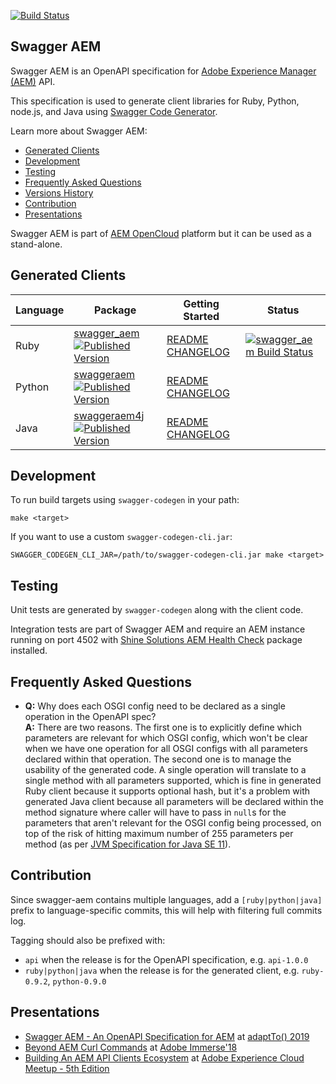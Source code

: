 [![Build Status](https://github.com/shinesolutions/swagger-aem/workflows/CI/badge.svg)](https://github.com/shinesolutions/swagger-aem/actions?query=workflow%3ACI)

Swagger AEM
-----------

Swagger AEM is an OpenAPI specification for [Adobe Experience Manager (AEM)](http://www.adobe.com/au/marketing-cloud/enterprise-content-management.html) API.

This specification is used to generate client libraries for Ruby, Python, node.js, and Java using [Swagger Code Generator](https://github.com/swagger-api/swagger-codegen).

Learn more about Swagger AEM:

* [Generated Clients](https://github.com/shinesolutions/swagger-aem#generated-clients)
* [Development](https://github.com/shinesolutions/swagger-aem#development)
* [Testing](https://github.com/shinesolutions/swagger-aem#testing)
* [Frequently Asked Questions](https://github.com/shinesolutions/swagger-aem#frequently-asked-questions)
* [Versions History](https://github.com/shinesolutions/swagger-aem/blob/master/docs/versions.md)
* [Contribution](https://github.com/shinesolutions/swagger-aem#contribution)
* [Presentations](https://github.com/shinesolutions/swagger-aem/#presentations)

Swagger AEM is part of [AEM OpenCloud](https://aemopencloud.io) platform but it can be used as a stand-alone.

Generated Clients
-----------------

| Language   | Package                                                                                                                                                                                                                                                                 | Getting Started                                                                                                                                                                         | Status                                                                                                                                       |
|------------|-------------------------------------------------------------------------------------------------------------------------------------------------------------------------------------------------------------------------------------------------------------------------|-----------------------------------------------------------------------------------------------------------------------------------------------------------------------------------------|----------------------------------------------------------------------------------------------------------------------------------------------|
| Ruby       | [swagger_aem](https://rubygems.org/gems/swagger_aem) [![Published Version](https://badge.fury.io/rb/swagger_aem.svg)](https://rubygems.org/gems/swagger_aem)                                                                                                            | [README](https://github.com/shinesolutions/swagger-aem/blob/master/ruby/README.md) [CHANGELOG](https://github.com/shinesolutions/swagger-aem/blob/master/ruby/CHANGELOG.md)             | [![swagger_aem Build Status](https://img.shields.io/travis/shinesolutions/swagger-aem.svg)](http://travis-ci.org/shinesolutions/swagger-aem) |
| Python     | [swaggeraem](https://pypi.python.org/pypi/swaggeraem) [![Published Version](https://badge.fury.io/py/swaggeraem.svg)](https://pypi.python.org/pypi/swaggeraem)                                                                                                          | [README](https://github.com/shinesolutions/swagger-aem/blob/master/python/README.md) [CHANGELOG](https://github.com/shinesolutions/swagger-aem/blob/master/python/CHANGELOG.md)         |                                                                                                                                              |
| Java       | [swaggeraem4j](http://mvnrepository.com/artifact/com.shinesolutions/swaggeraem4j) [![Published Version](https://maven-badges.herokuapp.com/maven-central/com.shinesolutions/swaggeraem4j/badge.svg)](http://mvnrepository.com/artifact/com.shinesolutions/swaggeraem4j) | [README](https://github.com/shinesolutions/swagger-aem/blob/master/java/README.md) [CHANGELOG](https://github.com/shinesolutions/swagger-aem/blob/master/java/CHANGELOG.md)             |                                                                                                                                              |


Development
-----------

To run build targets using `swagger-codegen` in your path:

    make <target>

If you want to use a custom `swagger-codegen-cli.jar`:

    SWAGGER_CODEGEN_CLI_JAR=/path/to/swagger-codegen-cli.jar make <target>

Testing
-------

Unit tests are generated by `swagger-codegen` along with the client code.

Integration tests are part of Swagger AEM and require an AEM instance running on port 4502 with [Shine Solutions AEM Health Check](https://github.com/shinesolutions/aem-healthcheck) package installed.

Frequently Asked Questions
--------------------------

* __Q:__ Why does each OSGI config need to be declared as a single operation in the OpenAPI spec?<br/>
  __A:__ There are two reasons. The first one is to explicitly define which parameters are relevant for which OSGI config, which won't be clear when we have one operation for all OSGI configs with all parameters declared within that operation. The second one is to manage the usability of the generated code. A single operation will translate to a single method with all parameters supported, which is fine in generated Ruby client because it supports optional hash, but it's a problem with generated Java client because all parameters will be declared within the method signature where caller will have to pass in `null`s for the parameters that aren't relevant for the OSGI config being processed, on top of the risk of hitting maximum number of 255 parameters per method (as per [JVM Specification for Java SE 11](https://docs.oracle.com/javase/specs/jvms/se11/html/jvms-4.html#jvms-4.11)).


Contribution
------------

Since swagger-aem contains multiple languages, add a `[ruby|python|java]` prefix to language-specific commits, this will help with filtering full commits log.

Tagging should also be prefixed with:

* `api` when the release is for the OpenAPI specification, e.g. `api-1.0.0`
* `ruby|python|java` when the release is for the generated client, e.g. `ruby-0.9.2`, `python-0.9.0`

Presentations
-------------

* [Swagger AEM - An OpenAPI Specification for AEM](https://www.slideshare.net/cliffano/swagger-aem-an-openapi-specification-for-aem) at [adaptTo() 2019](https://adapt.to/2019/en.html)
* [Beyond AEM Curl Commands](https://www.slideshare.net/cliffano/beyond-aem-curl-commands) at [Adobe Immerse'18](https://immerse18.adobe-devs.adobeevents.com/)
* [Building An AEM API Clients Ecosystem](https://www.slideshare.net/cliffano/building-an-aem-api-clients-ecosystem/) at [Adobe Experience Cloud Meetup - 5th Edition](https://www.meetup.com/Melbourne-Adobe-Experience-Cloud/events/249851899/)
